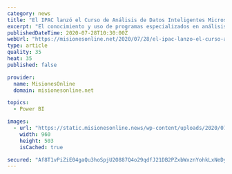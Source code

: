 ```yaml
---
category: news
title: "El IPAC lanzó el Curso de Análisis de Datos Inteligentes Microsoft Power BI"
excerpt: "El conocimiento y uso de programas especializados en análisis de datos son importantes para el proceso de toma de decisiones dentro de las organizaciones y tener conocimiento en Power BI es el ..."
publishedDateTime: 2020-07-28T10:30:00Z
webUrl: "https://misionesonline.net/2020/07/28/el-ipac-lanzo-el-curso-analisis-de-datos-inteligente-microsoft-power-bi/"
type: article
quality: 35
heat: 35
published: false

provider:
  name: MisionesOnline
  domain: misionesonline.net

topics:
  - Power BI

images:
  - url: "https://static.misionesonline.news/wp-content/uploads/2020/07/Power-BI-1.jpg"
    width: 960
    height: 503
    isCached: true

secured: "Af8T1vPiZiE04gaQu3hoSpjU2O887Q4o29qdfJ21DB2PZxbWxznYohkLxNeDyUY1noDRMT0iPCpXxVYwH1EODC8bXkqauO7vBG6OpcKDHLw6547Ry25T5KEpF5AackZvIhYCT8rA9ndai+Mm24vVEFYnipsWtUgAZY97ACONw48RIUtx8vbzBH8bLoL/J5kkbcyn7MQJQjNDV6mj06gEMo0ENA4hYcwSfJt7bwzzJgQ5PLVLq2AOWisz4XzoHFSyR7DsLh8ho9qf9ugtWM5CPAwbDhDE57Oy2QdWiLW9YtNdVj84Vqpys/g3oMbLcHRDoweACiClNAkZcYEWoabHhQ==;vxenwDcK/4oOCknleK2mrA=="
---
```


